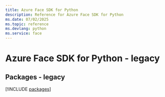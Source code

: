 ```yaml
---
title: Azure Face SDK for Python
description: Reference for Azure Face SDK for Python
ms.date: 07/02/2025
ms.topic: reference
ms.devlang: python
ms.service: face
---
```

# Azure Face SDK for Python - legacy
## Packages - legacy
[!INCLUDE [packages](face-index.md)]